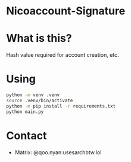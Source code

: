 # Nicoaccount-Signature

# What is this?

Hash value required for account creation, etc.

# Using

```bash
python -m venv .venv
source .venv/bin/activate
python -m pip install -r requirements.txt
python main.py
```

# Contact

- Matrix: @qoo.nyan:usesarchbtw.lol
